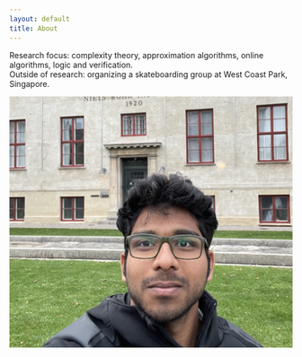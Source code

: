 ```yaml
---
layout: default
title: About
---
```


Research focus: complexity theory, approximation algorithms, online algorithms, logic and verification.  
Outside of research: organizing a skateboarding group at West Coast Park, Singapore.

![web-image](website.jpg)
